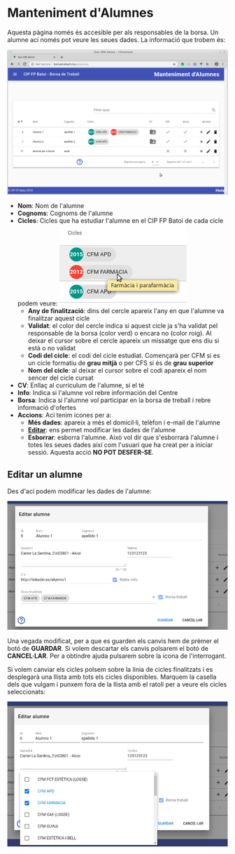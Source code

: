 # Manteniment d'Alumnes
Aquesta pàgina només és accesible per als responsables de la borsa. Un alumne ací només pot veure les seues dades. La informació que trobem és:

![Alumnes](../img/alumnos.png)

- **Nom**: Nom de l'alumne
- **Cognoms**: Cognoms de l'alumne
- **Cicles**: Cicles que ha estudiar l'alumne en el CIP FP Batoi de cada cicle podem veure:
![cicle](../img/ciclo.png)
    - **Any de finalització**: dins del cercle apareix l'any en que l'alumne va finalitzar aquest cicle
    - **Validat**: el color del cercle indica si aquest cicle ja s'ha validat pel responsable de la borsa (color verd) o encara no (color roig). Al deixar el cursor sobre el cercle apareix un missatge que ens diu si està o no validat
    - **Codi del cicle**: el codi del cicle estudiat. Començarà per CFM si es un cicle formatiu de **grau mitjà** o per CFS si és de **grau superior**
    - **Nom del cicle**: al deixar el cursor sobre el codi apareix el nom sencer del cicle cursat
- **CV**: Enllaç al curriculum de l'alumne, si el té
- **Info**: Indica si l'alumne vol rebre información del Centre
- **Borsa**: Indica si l'alumne vol participar en la borsa de treball i rebre informació d'ofertes
- **Accions**: Ací tenim icones per a:
    - **Més dades**: apareix a més el domicil·li, telèfon i e-mail de l'alumne
    - **[Editar](#editar-un-alumne)**: ens permet modificar les dades de l'alumne
    - **Esborrar**: esborra l'alumne. Això vol dir que s'esborrarà l'alumne i totes les seues dades així com l'usuari que ha creat per a iniciar sessió. Aquesta acció **NO POT DESFER-SE**.

## Editar un alumne
Des d'ací podem modificar les dades de l'alumne:

![Editar alumne](../img/alumnos-edit.png)

Una vegada modificat, per a que es guarden els canvis hem de prèmer el botó de **GUARDAR**. Si volem descartar els canvis polsarem el botó de **CANCEL·LAR**. Per a obtindre ajuda pulsarem sobre la icona de l'interrogant.

Si volem canviar els cicles polsem sobre la línia de cicles finalitzats i es desplegarà una llista amb tots els cicles disponibles. Marquem la casella dels que vulgam i punxem fora de la llista amb el ratolí per a veure els cicles seleccionats:

![Editar cicles](../img/alumnos-edit-ciclos.png)




